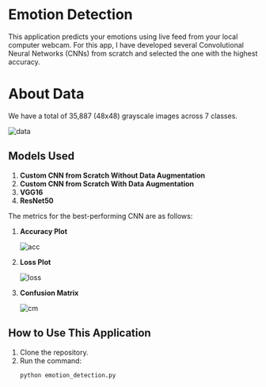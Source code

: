 # Emotion Detection

This application predicts your emotions using live feed from your local computer webcam. For this app, I have developed several Convolutional Neural Networks (CNNs) from scratch and selected the one with the highest accuracy.

# About Data

We have a total of 35,887 (48x48) grayscale images across 7 classes.


![data](https://github.com/user-attachments/assets/c9f0ed3d-f103-48d2-805e-e6cff1b137f7)



## Models Used

1. **Custom CNN from Scratch Without Data Augmentation**
2. **Custom CNN from Scratch With Data Augmentation**
3. **VGG16**
4. **ResNet50**

The metrics for the best-performing CNN are as follows:

1. **Accuracy Plot** 

   ![acc](https://github.com/user-attachments/assets/5fa644be-304a-4dc3-82c8-12418c72a4e3)


2. **Loss Plot**

   ![loss](https://github.com/user-attachments/assets/332df7b3-7853-4d10-81f4-37455d49cfa9)

4. **Confusion Matrix**

   ![cm](https://github.com/user-attachments/assets/7a095bcb-d9e4-47c1-9929-9811a701daec)




## How to Use This Application

1. Clone the repository.
2. Run the command:
   ```bash
   python emotion_detection.py
